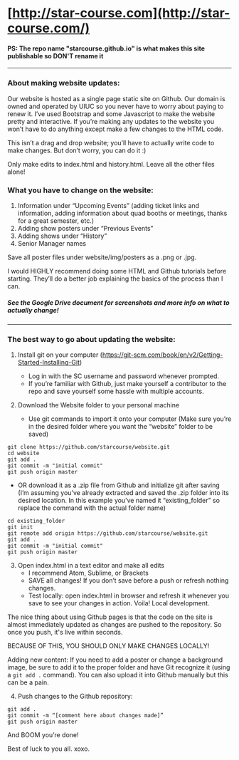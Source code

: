 # [http://star-course.com](http://star-course.com/)

#### PS: The repo name "starcourse.github.io" is what makes this site publishable so DON'T rename it

--------------------------------------------------

### About making website updates:

Our website is hosted as a single page static site on Github. Our domain is owned and operated by UIUC so you never have to worry about paying to renew it. I’ve used Bootstrap and some Javascript to make the website pretty and interactive. If you’re making any updates to the website you won’t have to do anything except make a few changes to the HTML code.

This isn’t a drag and drop website; you’ll have to actually write code to make changes. But don’t worry, you can do it :)

Only make edits to index.html and history.html. Leave all the other files alone!

### What you have to change on the website:
1. Information under “Upcoming Events” (adding ticket links and information, adding information about quad booths or meetings, thanks for a great semester, etc.)
2. Adding show posters under “Previous Events”
3. Adding shows under “History”
4. Senior Manager names

Save all poster files under website/img/posters as a .png or .jpg.

I would HIGHLY recommend doing some HTML and Github tutorials before starting. They’ll do a better job explaining the basics of the process than I can.

##### See the Google Drive document for screenshots and more info on what to actually change!

---------------------------------------------------

### The best way to go about updating the website:

1. Install git on your computer (https://git-scm.com/book/en/v2/Getting-Started-Installing-Git)
   - Log in with the SC username and password whenever prompted.
   - If you’re familiar with Github, just make yourself a contributor to the repo and save yourself some hassle with multiple accounts.

2. Download the Website folder to your personal machine
   - Use git commands to import it onto your computer
(Make sure you’re in the desired folder where you want the “website” folder to be saved)
```
git clone https://github.com/starcourse/website.git
cd website
git add .
git commit -m "initial commit"
git push origin master
```
   - OR download it as a .zip file from Github and initialize git after saving
(I’m assuming you’ve already extracted and saved the .zip folder into its desired location. In this example you’ve named it “existing_folder” so replace the command with the actual folder name)
```
cd existing_folder
git init
git remote add origin https://github.com/starcourse/website.git
git add .
git commit -m "initial commit"
git push origin master
```

3. Open index.html in a text editor and make all edits
   - I recommend Atom, Sublime, or Brackets
   - SAVE all changes! If you don’t save before a push or refresh nothing changes.
   - Test locally: open index.html in browser and refresh it whenever you save to see your changes in action. Voila! Local development.

The nice thing about using Github pages is that the code on the site is almost immediately updated as changes are pushed to the repository. So once you push, it's live within seconds.

BECAUSE OF THIS, YOU SHOULD ONLY MAKE CHANGES LOCALLY!

Adding new content: If you need to add a poster or change a background image, be sure to add it to the proper folder and have Git recognize it (using a ```git add .``` command). You can also upload it into Github manually but this can be a pain.

4. Push changes to the Github repository:
```
git add .
git commit -m “[comment here about changes made]”
git push origin master
```

And BOOM you’re done!

Best of luck to you all. xoxo.

